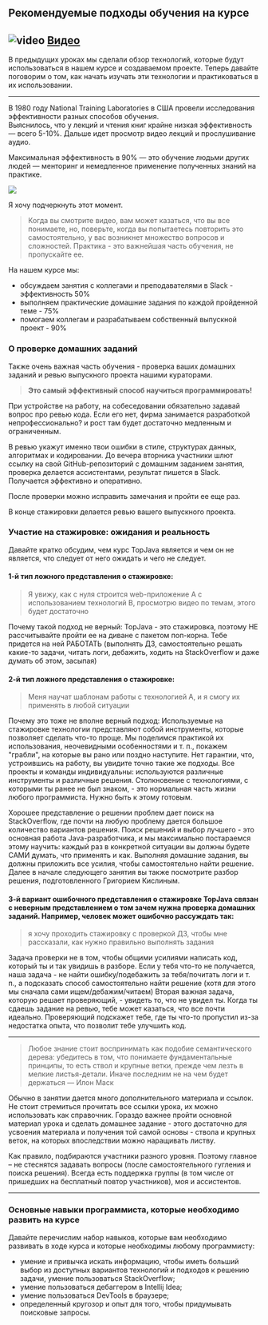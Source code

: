 ## Рекомендуемые подходы обучения на курсе

## ![video](https://cloud.githubusercontent.com/assets/13649199/13672715/06dbc6ce-e6e7-11e5-81a9-04fbddb9e488.png) [Видео](https://drive.google.com/file/d/1v5sVL8ivNvSXEPVlrYibFLD5byywRkmT)

В предыдущих уроках мы сделали обзор технологий,
которые будут использоваться в нашем курсе и создаваемом проекте.
Теперь давайте поговорим о том, как начать
изучать эти технологии и практиковаться в их использовании.

---
В 1980 году National Training Laboratories в
США провели исследования эффективности разных
способов обучения.   
Выяснилось, что у лекций и чтения книг крайне
низкая эффективность — всего 5-10%.
Дальше идет просмотр видео лекций и прослушивание аудио.

Максимальная эффективность в 90% — это обучение
людьми других людей — менторинг и немедленное
применение полученных знаний на практике.


<img src="https://javaops.ru/static/images/pyramid.png">


Я хочу подчеркнуть этот момент.

> Когда вы смотрите видео, вам может казаться, что вы все понимаете, но, поверьте, когда вы попытаетесь повторить это
> самостоятельно, у вас возникнет множество вопросов и сложностей. Практика - это важнейшая часть обучения, не
> пропускайте
> ее.

На нашем курсе мы:

- обсуждаем занятия с коллегами и преподавателями в Slack - эффективность 50%
- выполняем практические домашние задания по каждой пройденной теме - 75%
- помогаем коллегам и разрабатываем собственный выпускной проект - 90%

### О проверке домашних заданий

Также очень важная часть обучения - проверка
ваших домашних заданий и ревью выпускного
проекта нашими кураторами.

> **Это самый эффективный способ научиться программировать!**

При устройстве на работу, на собеседовании обязательно
задавай вопрос про ревью кода.
Если его нет, фирма занимается разработкой
непрофессионально? и рост там будет достаточно
медленным и ограниченным.

В ревью укажут именно твои ошибки
в стиле, структурах данных, алгоритмах и кодировании.
До вечера вторника участники шлют ссылку
на свой GitHub-репозиторий с домашним
заданием занятия, проверка делается
ассистентами, результат пишется в Slack.
Получается эффективно и оперативно.

После проверки можно исправить замечания
и пройти ее еще раз.

В конце стажировки делается ревью вашего выпускного проекта.

### Участие на стажировке: ожидания и реальность

Давайте кратко обсудим, чем курс TopJava является
и чем он не является, что следует от него ожидать
и чего не следует.

#### 1-й тип ложного представления о стажировке:

> Я увижу, как с нуля строится web-приложение A с использованием технологий B, просмотрю видео по темам, этого будет
> достаточно



Почему такой подход не верный:
TopJava - это стажировка, поэтому НЕ рассчитывайте
пройти ее на диване с пакетом поп-корна.
Тебе придется на ней РАБОТАТЬ (выполнять ДЗ,
самостоятельно решать какие-то задачи, читать логи,
дебажить, ходить на StackOverflow и даже думать
об этом, засыпая)

#### 2-й тип ложного представления о стажировке:

> Меня научат шаблонам работы с технологией А, и я
> смогу их применять в любой ситуации

Почему это тоже не вполне верный подход:
Используемые на стажировке технологии представляют
собой инструменты, которые позволяет сделать
что-то проще. Мы поделимся практикой их использования,
неочевидными особенностями и т. п., покажем
"грабли", на которые вы рано или поздно наступите.
Нет гарантии, что, устроившись на работу, вы
увидите точно такие же подходы.
Все проекты и команды индивидуальны: используются
различные инструменты и различные решения.
Столкновение с технологиями, с которыми
ты ранее не был знаком, - это нормальная
часть жизни любого программиста. Нужно быть к этому готовым.

Хорошее представление о решении проблем
дает поиск на StackOverflow, где почти
на любую проблему дается большое количество
вариантов решения. Поиск решений и выбор
лучшего - это основная работа Java-разработчика,
и мы максимально постараемся этому научить:
каждый раз в конкретной ситуации вы должны
будете САМИ думать, что применять и как.
Выполняя домашние задания, вы должны приложить
все усилия, чтобы самостоятельно найти решение.
Далее в начале следующего занятия вы также
посмотрите разбор решения, подготовленного
Григорием Кислиным.

#### 3-й вариант ошибочного представления о стажировке TopJava связан с неверным представлением о том зачем нужна проверка домашних заданий. Например, человек может ошибочно рассуждать так:

> я хочу проходить стажировку с проверкой ДЗ,
> чтобы мне рассказали, как нужно правильно выполнять задания

Задача проверки не в том, чтобы общими усилиями
написать код, который ты и так увидишь в разборе.
Если у тебя что-то не получается, наша
задача - не найти ошибку/подебажить за тебя/почитать
логи и т. п., а подсказать способ самостоятельно
найти решение (хотя для этого мы сначала сами
ищем/дебажим/читаем)
Вторая важная задача, которую решает
проверяющий, - увидеть то, что не увидел ты.
Когда ты сдаешь задание на ревью, тебе
может казаться, что все почти идеально. Проверяющий
подскажет тебе, где ты что-то пропустил из-за
недостатка опыта, что позволит тебе улучшить код.

---

> Любое знание стоит воспринимать как подобие семантического дерева: убедитесь в том, что понимаете фундаментальные
> принципы, то есть ствол и крупные ветки, прежде чем лезть в мелкие листья-детали. Иначе последним не на чем будет
> держаться
> — Илон Маск

Обычно в занятии дается много дополнительного
материала и ссылок. Не стоит стремиться прочитать
все ссылки урока, их можно использовать как
справочник. Гораздо важнее пройти основной
материал урока и сделать домашнее
задание - этого достаточно для усвоения
материала и получения той самой
основы - ствола и крупных веток, на
которых впоследствии можно наращивать листву.

Как правило, подбираются участники разного
уровня. Поэтому главное – не стеснятся
задавать вопросы (после самостоятельного
гугления и поиска решения). Всегда есть
поддержка группы (в том числе от пришедших
на бесплатный повтор участников), моя и ассистентов.

---

### Основные навыки программиста, которые необходимо развить на курсе

Давайте перечислим набор навыков, которые
вам необходимо развивать в ходе курса
и которые необходимы любому программисту:

- умение и привычка искать
  информацию, чтобы иметь больший выбор из
  доступных вариантов технологий и подходов
  к решению задачи, умение пользоваться StackOverflow;
- умение пользоваться дебаггером в Intellij Idea;
- умение пользоваться DevTools в браузере;
- определенный кругозор и опыт для того, чтобы придумывать поисковые запросы.
